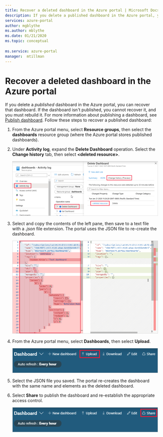 ```yaml
---
title: Recover a deleted dashboard in the Azure portal | Microsoft Docs
description: If you delete a published dashboard in the Azure portal, you can recover the dashboard.
services: azure-portal
author: mgblythe
ms.author: mblythe
ms.date: 01/21/2020
ms.topic: conceptual

ms.service: azure-portal
manager:  mtillman
---
```


# Recover a deleted dashboard in the Azure portal

If you delete a _published_ dashboard in the Azure portal, you can recover that dashboard. If the dashboard isn't published, you cannot recover it, and you must rebuild it. For more information about publishing a dashboard, see [Publish dashboard](azure-portal-dashboard-share-access.md#publish-dashboard). Follow these steps to recover a published dashboard:

1. From the Azure portal menu, select **Resource groups**, then select the **dashboards** resource group (where the Azure portal stores published dashboards).

1. Under **Activity log**, expand the **Delete Dashboard** operation. Select the **Change history** tab, then select **\<deleted resource\>**.

    ![Screenshot of change history tab](media/recover-shared-deleted-dashboard/change-history-tab.png)

1. Select and copy the contents of the left pane, then save to a text file with a _.json_ file extension. The portal uses the JSON file to re-create the dashboard.

    ![Screenshot of change history diff](media/recover-shared-deleted-dashboard/change-history-diff.png)

1. From the Azure portal menu, select **Dashboards**, then select **Upload**.

    ![Screenshot of dashboard upload](media/recover-shared-deleted-dashboard/dashboard-upload.png)

1. Select the JSON file you saved. The portal re-creates the dashboard with the same name and elements as the deleted dashboard.

1. Select **Share** to publish the dashboard and re-establish the appropriate access control.

    ![Screenshot of dashboard share](media/recover-shared-deleted-dashboard/dashboard-share.png)
